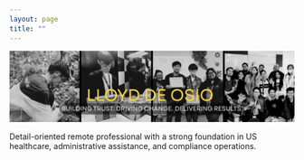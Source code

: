 ```yaml
---
layout: page
title: ""
---
```


![Profile Banner](banner.jpg)

Detail-oriented remote professional with a strong foundation in US healthcare, administrative assistance, and compliance operations.
